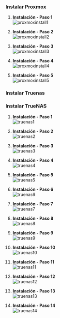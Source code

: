 ### Instalar Proxmox

1. **Instalación - Paso 1**  
   ![proxmoxinstall1](https://github.com/Caeruleummm/OuterHeaven/blob/main/Extras/capturas/instalar%20proxmox/proxmoxinstall1.jpg?raw=true)

2. **Instalación - Paso 2**  
   ![proxmoxinstall2](https://github.com/Caeruleummm/OuterHeaven/blob/main/Extras/capturas/instalar%20proxmox/proxmoxinstall2.jpg?raw=true)

3. **Instalación - Paso 3**  
   ![proxmoxinstall3](https://github.com/Caeruleummm/OuterHeaven/blob/main/Extras/capturas/instalar%20proxmox/proxmoxinstall3.jpg?raw=true)

4. **Instalación - Paso 4**  
   ![proxmoxinstall4](https://github.com/Caeruleummm/OuterHeaven/blob/main/Extras/capturas/instalar%20proxmox/proxmoxinstall4.jpg?raw=true)

5. **Instalación - Paso 5**  
   ![proxmoxinstall5](https://github.com/Caeruleummm/OuterHeaven/blob/main/Extras/capturas/instalar%20proxmox/proxmoxinstalll5.jpg?raw=true)


### Instalar Truenas

### Instalar TrueNAS

1. **Instalación - Paso 1**  
   ![truenas1](https://github.com/Caeruleummm/OuterHeaven/blob/main/Extras/capturas/instalar%20truenas/truenas1.png?raw=true)

2. **Instalación - Paso 2**  
   ![truenas2](https://github.com/Caeruleummm/OuterHeaven/blob/main/Extras/capturas/instalar%20truenas/truenas2.png?raw=true)

3. **Instalación - Paso 3**  
   ![truenas3](https://github.com/Caeruleummm/OuterHeaven/blob/main/Extras/capturas/instalar%20truenas/truenas3.png?raw=true)

4. **Instalación - Paso 4**  
   ![truenas4](https://github.com/Caeruleummm/OuterHeaven/blob/main/Extras/capturas/instalar%20truenas/truenas4.png?raw=true)

5. **Instalación - Paso 5**  
   ![truenas5](https://github.com/Caeruleummm/OuterHeaven/blob/main/Extras/capturas/instalar%20truenas/truenas5.png?raw=true)

6. **Instalación - Paso 6**  
   ![truenas6](https://github.com/Caeruleummm/OuterHeaven/blob/main/Extras/capturas/instalar%20truenas/truenas6.png?raw=true)

7. **Instalación - Paso 7**  
   ![truenas7](https://github.com/Caeruleummm/OuterHeaven/blob/main/Extras/capturas/instalar%20truenas/truenas7.png?raw=true)

8. **Instalación - Paso 8**  
   ![truenas8](https://github.com/Caeruleummm/OuterHeaven/blob/main/Extras/capturas/instalar%20truenas/truenas8.png?raw=true)

9. **Instalación - Paso 9**  
   ![truenas9](https://github.com/Caeruleummm/OuterHeaven/blob/main/Extras/capturas/instalar%20truenas/truenas9.png?raw=true)

10. **Instalación - Paso 10**  
   ![truenas10](https://github.com/Caeruleummm/OuterHeaven/blob/main/Extras/capturas/instalar%20truenas/truenas10.png?raw=true)

11. **Instalación - Paso 11**  
   ![truenas11](https://github.com/Caeruleummm/OuterHeaven/blob/main/Extras/capturas/instalar%20truenas/truenas11.png?raw=true)

12. **Instalación - Paso 12**  
   ![truenas12](https://github.com/Caeruleummm/OuterHeaven/blob/main/Extras/capturas/instalar%20truenas/truenas12.png?raw=true)

13. **Instalación - Paso 13**  
   ![truenas13](https://github.com/Caeruleummm/OuterHeaven/blob/main/Extras/capturas/instalar%20truenas/truenas13.png?raw=true)

14. **Instalación - Paso 14**  
   ![truenas14](https://github.com/Caeruleummm/OuterHeaven/blob/main/Extras/capturas/instalar%20truenas/truenas14.png?raw=true)
